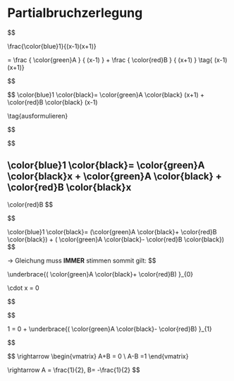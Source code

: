 # Partialbruchzerlegung

$$

\frac{\color{blue}1}{(x-1)(x+1)}

=
\frac
{
    \color{green}A
}
{
    (x-1)
}
+
\frac
{
    \color{red}B
}
{
    (x+1)
}
\tag{ (x-1) (x+1)}

$$

$$
\color{blue}1
\color{black}=
\color{green}A
\color{black}
(x+1)
+
\color{red}B
\color{black}
(x-1)

\tag{ausformulieren}

$$


$$

\color{blue}1
\color{black}=
\color{green}A
\color{black}x
+ 
\color{green}A
\color{black}
+
\color{red}B
\color{black}x
-
\color{red}B
$$

$$

\color{blue}1
\color{black}=
(\color{green}A
\color{black}+
\color{red}B
\color{black})
+
(
    \color{green}A
    \color{black}-
    \color{red}B
\color{black})
$$

-> Gleichung muss **IMMER** stimmen
sommit gilt:
$$



\underbrace{(
    \color{green}A
    \color{black}+
    \color{red}B)
}_{0}

\cdot
x = 0

$$

$$

1 = 0 + \underbrace{(
    \color{green}A
    \color{black}-
    \color{red}B)
}_{1}

$$


$$
\rightarrow
\begin{vmatrix}
   A+B = 0 \\
   A-B =1
\end{vmatrix}

\rightarrow
A = \frac{1}{2},
B= -\frac{1}{2}
$$
